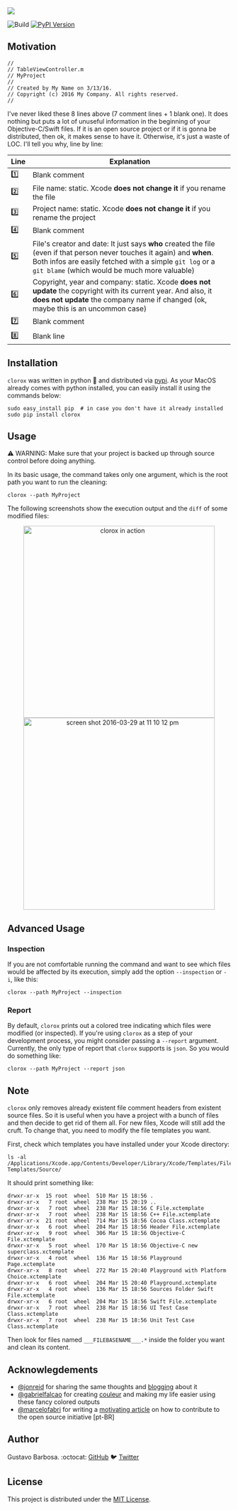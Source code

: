 <img src="https://cloud.githubusercontent.com/assets/235208/19689375/2b5fd6b2-9a9b-11e6-843b-bb4c2d74391d.png"/>

![Build](https://github.com/barbosa/clorox/workflows/Build/badge.svg)
[![PyPI Version](https://img.shields.io/pypi/v/clorox.svg)](https://pypi.python.org/pypi/clorox)

## Motivation

```objc
//
// TableViewController.m
// MyProject
//
// Created by My Name on 3/13/16.
// Copyright (c) 2016 My Company. All rights reserved.
//
```

I've never liked these 8 lines above (7 comment lines + 1 blank one). It does nothing but puts a lot of unuseful information in the beginning of your Objective-C/Swift files. If it is an open source project or if it is gonna be distributed, then ok, it makes sense to have it. Otherwise, it's just a waste of LOC. I'll tell you why, line by line:

| Line    | Explanation                                                                                                                                                                                                                          |
| ------- | ------------------------------------------------------------------------------------------------------------------------------------------------------------------------------------------------------------------------------------ |
| :one:   | Blank comment                                                                                                                                                                                                                        |
| :two:   | File name: static. Xcode **does not change it** if you rename the file                                                                                                                                                               |
| :three: | Project name: static. Xcode **does not change it** if you rename the project                                                                                                                                                         |
| :four:  | Blank comment                                                                                                                                                                                                                        |
| :five:  | File's creator and date: It just says **who** created the file (even if that person never touches it again) and **when**. Both infos are easily fetched with a simple `git log` or a `git blame` (which would be much more valuable) |
| :six:   | Copyright, year and company: static. Xcode **does not update** the copyright with its current year. And also, it **does not update** the company name if changed (ok, maybe this is an uncommon case)                                |
| :seven: | Blank comment                                                                                                                                                                                                                        |
| :eight: | Blank line                                                                                                                                                                                                                           |


## Installation

`clorox` was written in python :snake: and distributed via [pypi](pypi.python.org). As your MacOS already comes with python installed, you can easily install it using the commands below:

```
sudo easy_install pip  # in case you don't have it already installed
sudo pip install clorox
```

## Usage

:warning: WARNING: Make sure that your project is backed up through source control before doing anything.

In its basic usage, the command takes only one argument, which is the root path you want to run the cleaning:

```
clorox --path MyProject
```

The following screenshots show the execution output and the `diff` of some modified files:

<p align="center">
<img width="432" alt="clorox in action" src="https://cloud.githubusercontent.com/assets/235208/14130792/80017618-f603-11e5-8957-9897495c08b1.png">
<img width="432" alt="screen shot 2016-03-29 at 11 10 12 pm" src="https://cloud.githubusercontent.com/assets/235208/14130793/84385bd4-f603-11e5-83aa-ee335e5222e6.png">

</p>

## Advanced Usage

### Inspection
If you are not comfortable running the command and want to see which files would be affected by its execution, simply add the option `--inspection` or `-i`, like this:

```
clorox --path MyProject --inspection
```

### Report
By default, `clorox` prints out a colored tree indicating which files were modified (or inspected). If you're using `clorox` as a step of your development process, you might consider passing a `--report` argument. Currently, the only type of report that `clorox` supports is `json`. So you would do something like:

```
clorox --path MyProject --report json
```

## Note

`clorox` only removes already existent file comment headers from existent source files. So it is useful when you have a project with a bunch of files and then decide to get rid of them all. For new files, Xcode will still add the cruft. To change that, you need to modify the file templates you want.

First, check which templates you have installed under your Xcode directory:

```
ls -al /Applications/Xcode.app/Contents/Developer/Library/Xcode/Templates/File\ Templates/Source/
```

It should print something like:

```
drwxr-xr-x  15 root  wheel  510 Mar 15 18:56 .
drwxr-xr-x   7 root  wheel  238 Mar 15 20:19 ..
drwxr-xr-x   7 root  wheel  238 Mar 15 18:56 C File.xctemplate
drwxr-xr-x   7 root  wheel  238 Mar 15 18:56 C++ File.xctemplate
drwxr-xr-x  21 root  wheel  714 Mar 15 18:56 Cocoa Class.xctemplate
drwxr-xr-x   6 root  wheel  204 Mar 15 18:56 Header File.xctemplate
drwxr-xr-x   9 root  wheel  306 Mar 15 18:56 Objective-C File.xctemplate
drwxr-xr-x   5 root  wheel  170 Mar 15 18:56 Objective-C new superclass.xctemplate
drwxr-xr-x   4 root  wheel  136 Mar 15 18:56 Playground Page.xctemplate
drwxr-xr-x   8 root  wheel  272 Mar 15 20:40 Playground with Platform Choice.xctemplate
drwxr-xr-x   6 root  wheel  204 Mar 15 20:40 Playground.xctemplate
drwxr-xr-x   4 root  wheel  136 Mar 15 18:56 Sources Folder Swift File.xctemplate
drwxr-xr-x   6 root  wheel  204 Mar 15 18:56 Swift File.xctemplate
drwxr-xr-x   7 root  wheel  238 Mar 15 18:56 UI Test Case Class.xctemplate
drwxr-xr-x   7 root  wheel  238 Mar 15 18:56 Unit Test Case Class.xctemplate
```

Then look for files named `___FILEBASENAME___.*` inside the folder you want and clean its content.

## Acknowlegdements

- [@jonreid](https://github.com/jonreid) for sharing the same thoughts and [blogging](http://qualitycoding.org/template-code-clutter/) about it
- [@gabrielfalcao](https://github.com/gabrielfalcao) for creating [couleur](https://github.com/gabrielfalcao/couleur) and making my life easier using these fancy colored outputs
- [@marcelofabri](https://github.com/marcelofabri) for writing a [motivating article](http://equinocios.com/open-source/2016/03/01/o-mundo-e-mais-que-seu-umbigo/) on how to contribute to the open source initiative [pt-BR]

## Author

Gustavo Barbosa. :octocat: [GitHub](https://github.com/barbosa) :bird: [Twitter](https://twitter.com/gustavocsb)

## License

This project is distributed under the [MIT License](https://raw.githubusercontent.com/barbosa/clorox/master/LICENSE.txt).
